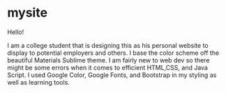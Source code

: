 # mysite

Hello!

I am a college student that is designing this as his personal website to display to potential employers and others. I base the color scheme off the beautiful Materials Sublime theme. I am fairly new to web dev so there might be some errors when it comes to efficient HTML,CSS, and Java Script. I used Google Color, Google Fonts, and Bootstrap in my styling as well as learning tools. 
